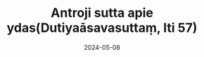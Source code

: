 ---
layout: page
title: 'Antroji sutta apie ydas(Dutiyaāsavasuttaṃ, Iti 57)'
category: bylota
index:
- Teršalai (kilesā)
sortIndex: 57
suttacentral: iti57
date: 2024-05-08
tags:
- Teršalai (kilesā)
---